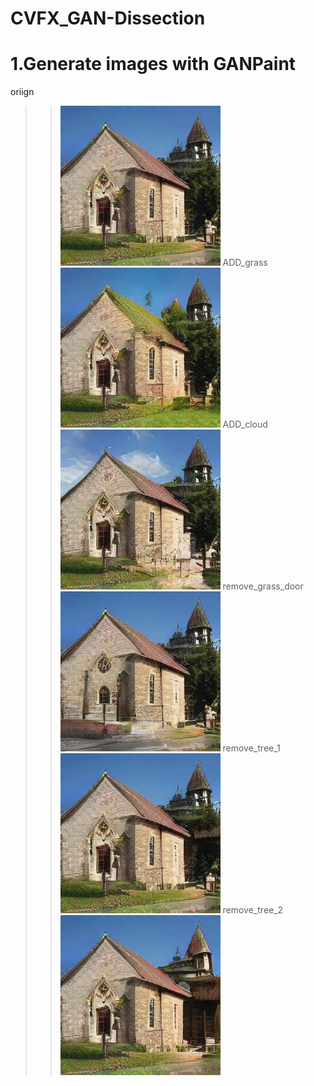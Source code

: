 # CVFX_GAN-Dissection

  # 1.Generate images with GANPaint
  oriign
  >>![image](https://github.com/CharlieYao1996/CVFX_GAN-Dissection/blob/master/oriign.PNG?raw=true)
  ADD_grass
  >>![image](https://github.com/CharlieYao1996/CVFX_GAN-Dissection/blob/master/ADD_grass.PNG?raw=true)
  ADD_cloud
  >>![image](https://github.com/CharlieYao1996/CVFX_GAN-Dissection/blob/master/ADD_cloud.PNG?raw=true)
  remove_grass_door
  >>![image](https://github.com/CharlieYao1996/CVFX_GAN-Dissection/blob/master/remove_grass_door.png?raw=true)
  remove_tree_1
  >>![image](https://github.com/CharlieYao1996/CVFX_GAN-Dissection/blob/master/remove_tree_1.png?raw=true)
  remove_tree_2
  >>![image](https://github.com/CharlieYao1996/CVFX_GAN-Dissection/blob/master/remove_tree_2.png?raw=true)
